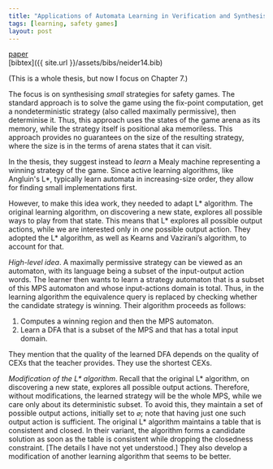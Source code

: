 ```yaml
---
title: "Applications of Automata Learning in Verification and Synthesis"
tags: [learning, safety games]
layout: post
---
```


[paper](https://core.ac.uk/download/pdf/36614106.pdf)\
[bibtex]({{ site.url }}/assets/bibs/neider14.bib)

(This is a whole thesis, but now I focus on Chapter 7.)

The focus is on synthesising _small_ strategies for safety games.
The standard approach is to solve the game using the fix-point computation,
get a nondeterministic strategy (also called maximally permissive),
then determinise it.
Thus, this approach uses the states of the game arena as its memory,
while the strategy itself is positional aka memoriless.
This approach provides no guarantees on the size of the resulting strategy,
where the size is in the terms of arena states that it can visit.

In the thesis, they suggest instead to _learn_ a Mealy machine representing
a winning strategy of the game.
Since active learning algorithms, like Angluin's L\*, typically learn automata
in increasing-size order, they allow for finding small implementations first.

However, to make this idea work, they needed to adapt L\* algorithm.
The original learning algorithm, on discovering a new state,
explores all possible ways to play from that state.
This means that L\* explores all possible output actions,
while we are interested only in _one_ possible output action.
They adopted the L\* algorithm, as well as Kearns and Vazirani’s algorithm,
to account for that.

_High-level idea_.
A maximally permissive strategy can be viewed as an automaton,
with its language being a subset of the input-output action words.
The learner then wants to learn a strategy automaton
that is a subset of this MPS automaton
and whose input-actions domain is total.
Thus,
in the learning algorithm
the equivalence query is replaced by checking whether the candidate strategy is winning.
Their algorithm proceeds as follows:

1. Computes a winning region and then the MPS automaton.
2. Learn a DFA that is a subset of the MPS and that has a total input domain.

They mention that the quality of the learned DFA depends on the quality of CEXs
that the teacher provides.
They use the shortest CEXs.

_Modification of the L\* algorithm_.
Recall that the original L\* algorithm, on discovering a new state,
explores all possible output actions.
Therefore, without modifications,
the learned strategy will be the whole MPS,
while we care only about its deterministic subset.
To avoid this,
they maintain a set of possible output actions, initially set to $\varnothing$;
note that having just one such output action is sufficient.
The original L\* algorithm maintains a table that is consistent and closed.
In their variant, the algorithm forms a candidate solution as soon as the table is consistent
while dropping the closedness constraint.
[The details I have not yet understood.]
They also develop a modification of another learning algorithm that seems to be better.

